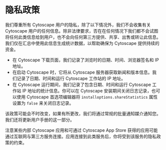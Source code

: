 # 隐私政策

我们尊重所有 Cytoscape 用户的隐私，除了以下情况外，我们不会收集有关 Cytoscape 用户的任何信息。除非法律要求，否在在任何情况下我们都不会试图将任何此类信息给到用户，也不会向任何第三方提供、共享、出售或转让此信息。我们仅在汇总中使用此信息生成统计数据，以帮助确保为 Cytoscape 提供持续的资金。

- 在 Cytoscape 下载页面，我们记录了浏览时的日期、时间、浏览器签名和 IP 地址。
- 在启动 Cytoscape 时，它将从 Cytoscape 服务器获取新闻和版本信息。我们记录了日期、时间和运行 Cytoscape 工作站的 IP 地址。
- 在 Cytoscape 运行期间，我们记录了包含日期、时间和运行 Cytoscape 工作站 IP 地址的统计信息。你可以在 Cytoscape 安装期间关闭日志记录，也可以使用 Cytoscape 首选项编辑器将 `installoptions.shareStatistics` 属性设置为 `false` 来关闭日志记录。

该政策可能会不时改变，如果有所更改，我们将通过常规的批量通知媒介通知您。我们还将更新用户手册的这一部分。

注意某些内部 Cytoscape 应用和可通过 Cytoscape App Store 获得的应用可能通过互联网与第三方服务连接。应用连接到此类服务后，你将受到该服务的隐私政策的约束。
